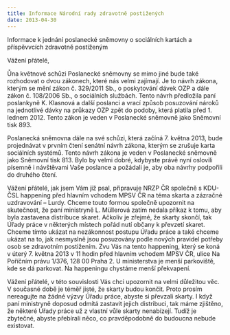 ```yaml
---
title: Informace Národní rady zdravotně postižených
date: 2013-04-30
---
```


Informace k jednání poslanecké sněmovny o sociálních kartách a příspěvvcích zdravotně postiženým  
  
Vážení přátelé,  
  
Ůna květnové schůzi Poslanecké sněmovny se mimo jiné bude také rozhodovat o dvou zákonech, které nás velmi zajímají. Je to návrh zákona, kterým se mění zákon č. 329/2011 Sb., o poskytování dávek OZP a dále zákon č. 108/2006 Sb., o sociálních službách. Tento návrh předložila paní poslankyně K. Klasnová a další poslanci a vrací způsob posuzování nároků na jednotlivé dávky na průkazy OZP zpět do podoby, která platila před 1. lednem 2012. Tento zákon je veden v Poslanecké sněmovně jako Sněmovní tisk 893.  
  
Poslanecká sněmovna dále na své schůzi, která začíná 7. května 2013, bude projednávat v prvním čtení senátní návrh zákona, kterým se zrušuje karta sociálních systémů. Tento návrh zákona je veden v Poslanecké sněmovně jako Sněmovní tisk 813. Bylo by velmi dobré, kdybyste právě nyní oslovili písemně i návštěvami Vaše poslance a požádali je, aby oba návrhy podpořili do druhého čtení.  
  
Vážení přátelé, jak jsem Vám již psal, připravuje NRZP ČR společně s KDU-ČSL happening před hlavním vchodem MPSV ČR na téma skarta a zázračné uzdravování – Lurdy. Chceme touto formou společně upozornit na skutečnost, že paní ministryně L. Müllerová zatím nedala příkaz k tomu, aby byla zastavena distribuce skaret. Ačkoliv je zřejmé, že skarty skončí, tak Úřady práce v některých místech pořád nutí občany k převzetí skaret. Chceme tímto ukázat na nezákonnost postupu Úřadu práce a také chceme ukázat na to, jak nesmyslně jsou posuzovány podle nových pravidel potřeby osob se zdravotním postižením. Zvu Vás na tento happening, který se koná v úterý 7. května 2013 v 11 hodin před hlavním vchodem MPSV ČR, ulice Na Poříčním právu 1/376, 128 00 Praha 2. U ministerstva je menší parkoviště, kde se dá parkovat. Na happeningu chystáme menší překvapení.  
  
Vážení přátelé, v této souvislosti Vás chci upozornit na velmi důležitou věc. V současné době je téměř jisté, že skarty budou končit. Proto prosím nereagujte na žádné výzvy Úřadu práce, abyste si převzali skarty. I když paní ministryně doposud odmítá zastavit jejich distribuci, tak máme zjištěno, že některé Úřady práce už z vlastní vůle skarty nenabízejí. Tudíž je zbytečné, abyste přebírali něco, co pravděpodobně do budoucna nebude existovat.
